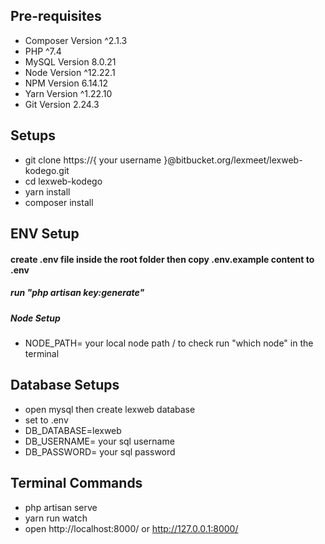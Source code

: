 ## Pre-requisites
- Composer Version ^2.1.3
- PHP ^7.4
- MySQL Version 8.0.21
- Node Version ^12.22.1
- NPM Version 6.14.12
- Yarn Version ^1.22.10
- Git Version 2.24.3
## Setups
- git clone https://{ your username }@bitbucket.org/lexmeet/lexweb-kodego.git
- cd lexweb-kodego
- yarn install
- composer install
## ENV Setup
#### create .env file inside the root folder then copy .env.example content to .env
##### run "php artisan key:generate"
##### Node Setup
- NODE_PATH= your local node path / to check run "which node" in the terminal
## Database Setups
- open mysql then create lexweb database
- set to .env
- DB_DATABASE=lexweb
- DB_USERNAME= your sql username
- DB_PASSWORD= your sql password
## Terminal Commands
- php artisan serve
- yarn run watch
- open http://localhost:8000/ or http://127.0.0.1:8000/